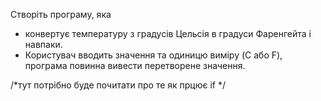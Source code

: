 Створіть програму, яка 
* конвертує температуру з градусів Цельсія в градуси Фаренгейта і навпаки. 
* Користувач вводить значення та одиницю виміру (C або F), програма повинна вивести перетворене значення.

/*тут потрібно буде почитати про те як прцює if */